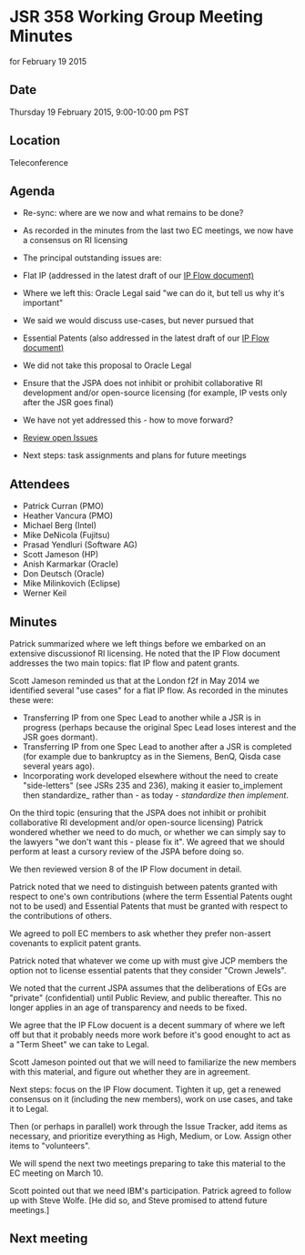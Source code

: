 # JSR 358 Working Group Meeting Minutes  
for February 19 2015

## Date

Thursday 19 February 2015, 9:00-10:00 pm PST

## Location

Teleconference

## Agenda

*   Re-sync: where are we now and what remains to be done?

*   As recorded in the minutes from the last two EC meetings, we now have a consensus on RI licensing
*   The principal outstanding issues are:

*   Flat IP (addressed in the latest draft of our [IP Flow document)](The%20latest%20version%20of%20our%20summary%20document:%20https://java.net/downloads/jsr358/Meeting%20Materials/IP-flow-v8.pdf)

*   Where we left this: Oracle Legal said "we can do it, but tell us why it's important"

*   We said we would discuss use-cases, but never pursued that

*   Essential Patents (also addressed in the latest draft of our [IP Flow document)](The%20latest%20version%20of%20our%20summary%20document:%20https://java.net/downloads/jsr358/Meeting%20Materials/IP-flow-v8.pdf)

*   We did not take this proposal to Oracle Legal

*   Ensure that the JSPA does not inhibit or prohibit collaborative RI development and/or open-source licensing (for example, IP vests only after the JSR goes final)

*   We have not yet addressed this - how to move forward?

*   [Review open Issues](https://java.net/jira/browse/JSR358-84?filter=12196)

*   Next steps: task assignments and plans for future meetings

## Attendees

*   Patrick Curran (PMO)
*   Heather Vancura (PMO)
*   Michael Berg (Intel)
*   Mike DeNicola (Fujitsu)
*   Prasad Yendluri (Software AG)
*   Scott Jameson (HP)
*   Anish Karmarkar (Oracle)
*   Don Deutsch (Oracle)
*   Mike Milinkovich (Eclipse)
*   Werner Keil

## **Minutes**

Patrick summarized where we left things before we embarked on an extensive discussionof RI licensing. He noted that the IP Flow document addresses the two main topics: flat IP flow and patent grants.

Scott Jameson reminded us that at the London f2f in May 2014 we identified several "use cases" for a flat IP flow. As recorded in the minutes these were:

*   Transferring IP from one Spec Lead to another while a JSR is in progress (perhaps because the original Spec Lead loses interest and the JSR goes dormant).
*   Transferring IP from one Spec Lead to another after a JSR is completed (for example due to bankruptcy as in the Siemens, BenQ, Qisda case several years ago).
*   Incorporating work developed elsewhere without the need to create "side-letters" (see JSRs 235 and 236), making it easier to_implement then standardize_ rather than - as today - _standardize then implement_.

On the third topic (ensuring that the JSPA does not inhibit or prohibit collaborative RI development and/or open-source licensing) Patrick wondered whether we need to do much, or whether we can simply say to the lawyers "we don't want this - please fix it". We agreed that we should perform at least a cursory review of the JSPA before doing so.

We then reviewed version 8 of the IP Flow document in detail.

Patrick noted that we need to distinguish between patents granted with respect to one's own contributions (where the term Essential Patents ought not to be used) and Essential Patents that must be granted with respect to the contributions of others.

We agreed to poll EC members to ask whether they prefer non-assert covenants to explicit patent grants.

Patrick noted that whatever we come up with must give JCP members the option not to license essential patents that they consider "Crown Jewels".

We noted that the current JSPA assumes that the deliberations of EGs are "private" (confidential) until Public Review, and public thereafter. This no longer applies in an age of transparency and needs to be fixed.

We agree that the IP FLow docuent is a decent summary of where we left off but that it probably needs more work before it's good enought to act as a "Term Sheet" we can take to Legal.

Scott Jameson pointed out that we will need to familiarize the new members with this material, and figure out whether they are in agreement.

Next steps: focus on the IP Flow document. Tighten it up, get a renewed consensus on it (including the new members), work on use cases, and take it to Legal.

Then (or perhaps in parallel) work through the Issue Tracker, add items as necessary, and prioritize everything as High, Medium, or Low. Assign other items to "volunteers".

We will spend the next two meetings preparing to take this material to the EC meeting on March 10.

Scott pointed out that we need IBM's participation. Patrick agreed to follow up with Steve Wolfe. [He did so, and Steve promised to attend future meetings.]

## **Next meeting**